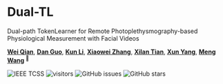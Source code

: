 # Dual-TL

<div align="center">
</div>Dual-path TokenLearner for Remote Photoplethysmography-based Physiological Measurement with Facial Videos</h1>

[**Wei Qian**](), [**Dan Guo**](https://scholar.google.com/citations?user=DsEONuMAAAAJ), [**Kun Li**](https://scholar.google.com/citations?user=UQ_bInoAAAAJ), [**Xiaowei Zhang**](), [**Xilan Tian**](), [**Xun Yang**](),  [**Meng Wang**](https://scholar.google.com/citations?user=rHagaaIAAAAJ)<sup> :email: </sup>



![IEEE TCSS](https://img.shields.io/badge/Published%20in-IEEE%20TCSS-blue.svg?style=flat)
![visitors](https://visitor-badge.laobi.icu/badge?page_id=hfut-vut.dual-tl&left_color=green&right_color=red)
![GitHub issues](https://img.shields.io/github/issues-raw/VUT-HFUT/Dual-TL?color=%23FF9600)
![GitHub stars](https://img.shields.io/github/stars/VUT-HFUT/Dual-TL?style=flat&color=yellow)

</div>